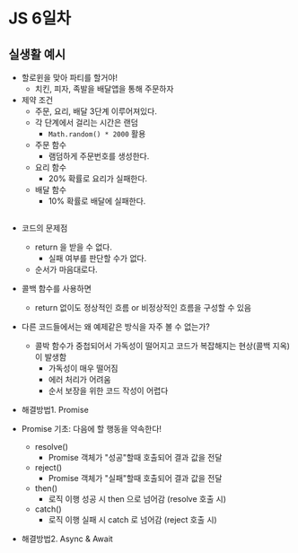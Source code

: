 # JS 6일차

## 실생활 예시
- 할로윈을 맞아 파티를 할거야! 
  - 치킨, 피자, 족발을 배달앱을 통해 주문하자
- 제약 조건
  - 주문, 요리, 배달 3단계 이루어져있다.
  - 각 단계에서 걸리는 시간은 랜덤
    - `Math.random() * 2000` 활용
  - 주문 함수
    - 램덤하게 주문번호를 생성한다.
  - 요리 함수
    - 20% 확률로 요리가 실패한다.
  - 배달 함수
    - 10% 확률로 배달에 실패한다.


```
```

- 코드의 문제점
  - return 을 받을 수 없다.
    - 실패 여부를 판단할 수가 없다.
  - 순서가 마음대로다.




- 콜백 함수를 사용하면
  - return 없이도 정상적인 흐름 or 비정상적인 흐름을 구성할 수 있음

- 다른 코드들에서는 왜 예제같은 방식을 자주 볼 수 없는가? 
  - 콜박 함수가 중첩되어서 가독성이 떨어지고 코드가 복잡해지는 현상(콜백 지옥) 이 발생함
    - 가독성이 매우 떨어짐
    - 에러 처리가 어려움
    - 순서 보장을 위한 코드 작성이 어렵다 


- 해결방법1. Promise

- Promise 기초: 다음에 할 행동을 약속한다! 
  - resolve()
    - Promise 객체가 "성공"할때 호출되어 결과 값을 전달
  - reject()
    - Promise 객체가 "실패"할때 호출되어 결과 값을 전달
  - then()
    - 로직 이행 성공 시 then 으로 넘어감 (resolve 호출 시)
  - catch()
    - 로직 이행 실패 시 catch 로 넘어감 (reject 호출 시)





- 해결방법2. Async & Await